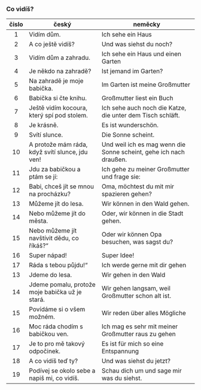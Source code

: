### Co vidíš? 

| čislo | český | neměcky |
|:---:| --- | --- |
| 1| Vidím dům. | Ich sehe ein Haus |
| 2| A co ještě vidíš? | Und was siehst du noch? |
| 3| Vidím dům a zahradu. | Ich sehe ein Haus und einen Garten |
| 4| Je někdo na zahradě? | Ist jemand im Garten? |
| 5| Na zahradě je moje babička. | Im Garten ist meine Großmutter |
| 6| Babička si čte knihu. | Großmutter liest ein Buch |
| 7| Ještě vidím kocoura, který spí pod stolem. | Ich sehe auch noch die Katze, die unter dem Tisch schläft. |
| 8| Je krásně. | Es ist wunderschön. |
| 9| Svítí slunce. | Die Sonne scheint. |
|10| A protože mám ráda, když svítí slunce, jdu ven! | Und weil ich es mag wenn die Sonne scheint, gehe ich nach draußen. |
|11| Jdu za babičkou a ptám se jí: | Ich gehe zu meiner Großmutter und frage sie: | 
|12| Babi, chceš jít se mnou na procházku? | Oma, möchtest du mit mir spazieren gehen? |
|13| Můžeme jít do lesa. | Wir können in den Wald gehen. |
|14| Nebo můžeme jít do města. | Oder, wir können in die Stadt gehen. |
|15| Nebo můžeme jít navštívit dědu, co říkáš?“ | Oder wir können Opa besuchen, was sagst du? |
|16| Super nápad! | Super Idee! | 
|17| Ráda s tebou půjdu!“ | Ich werde gerne mit dir gehen |
|13| Jdeme do lesa. | Wir gehen in den Wald |
|14| Jdeme pomalu, protože moje babička už je stará. | Wir gehen langsam, weil Großmutter schon alt ist. |
|15| Povídáme si o všem možném. | Wir reden über alles Mögliche |
|16| Moc ráda chodím s babičkou ven. | Ich mag es sehr mit meiner Großmutter raus zu gehen |
|17| Je to pro mě takový odpočinek. | Es ist für mich so eine Entspannung |
|18| A co vidíš teď ty? | Und was siehst du jetzt? |
|19| Podívej se okolo sebe a napiš mi, co vidíš. | Schau dich um und sage mir was du siehst. |
